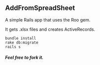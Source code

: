 
## AddFromSpreadSheet

A simple Rails app that uses the Roo gem.

It gets .xlsx files and creates ActiveRecords.

```
bundle install
rake db:migrate
rails s
```
##### Feel free to fork it.
